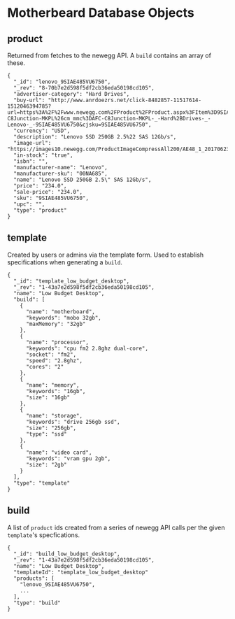 # Motherbeard Database Objects

## product
Returned from fetches to the newegg API. A `build` contains an array of these.

```
{
  "_id": "lenovo_9SIAE485VU6750",
  "_rev": "8-70b7e2d598f5df2cb36eda50198cd105",
  "advertiser-category": "Hard Drives",
  "buy-url": "http://www.anrdoezrs.net/click-8482857-11517614-1512046394785?url=https%3A%2F%2Fwww.newegg.com%2FProduct%2FProduct.aspx%3FItem%3D9SIAE485VU6750%26nm_mc%3DAFC-C8Junction-MKPL%26cm_mmc%3DAFC-C8Junction-MKPL-_-Hard%2BDrives-_-Lenovo-_-9SIAE485VU6750&cjsku=9SIAE485VU6750",
  "currency": "USD",
  "description": "Lenovo SSD 250GB 2.5%22 SAS 12Gb/s",
  "image-url": "https://images10.newegg.com/ProductImageCompressAll200/AE48_1_20170623529669774.jpg",
  "in-stock": "true",
  "isbn": "",
  "manufacturer-name": "Lenovo",
  "manufacturer-sku": "00NA685",
  "name": "Lenovo SSD 250GB 2.5\" SAS 12Gb/s",
  "price": "234.0",
  "sale-price": "234.0",
  "sku": "9SIAE485VU6750",
  "upc": "",
  "type": "product"
}
```

## template
Created by users or admins via the template form. Used to establish specifications when generating a `build`.

```
{
  "_id": "template_low_budget_desktop",
  "_rev": "1-43a7e2d598f5df2cb36eda50198cd105",
  "name": "Low Budget Desktop",
  "build": [
    {
      "name": "motherboard",
      "keywords": "mobo 32gb",
      "maxMemory": "32gb"
    },
    {
      "name": "processor",
      "keywords": "cpu fm2 2.8ghz dual-core",
      "socket": "fm2",
      "speed": "2.8ghz",
      "cores": "2"
    },
    {
      "name": "memory",
      "keywords": "16gb",
      "size": "16gb"
    },
    {
      "name": "storage",
      "keywords": "drive 256gb ssd",
      "size": "256gb",
      "type": "ssd"
    },
    {
      "name": "video card",
      "keywords": "vram gpu 2gb",
      "size": "2gb"
    }
  ],
  "type": "template"
}
```

## build
A list of `product` ids created from a series of newegg API calls per the given `template`'s specfications.

```
{
  "_id": "build_low_budget_desktop",
  "_rev": "1-43a7e2d598f5df2cb36eda50198cd105",
  "name": "Low Budget Desktop",
  "templateId": "template_low_budget_desktop"
  "products": [
    "lenovo_9SIAE485VU6750",
    ...
  ],
  "type": "build"
}
```
